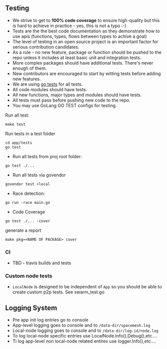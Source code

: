 ## Testing

- We strive to get to **100% code coverage** to ensure high-quality but this is hard to achieve in practice - yes, this is not a typo :-)
- Tests are the the best code documentation as they demonstrate how to use apis (functions, types, flows between types to achive a goal)
- The level of testing in an open source project is an important factor for serious contribution candidates.
- As a rule - no new feature, package or function should be pushed to the repo unless it includes at least basic unit and integration tests.
- More complex packages should have additional tests. There's never enough of them.
- New contributors are encouraged to start by witting tests before adding new features.
- We are using [go tests](https://golang.org/pkg/testing/) for all tests.
- All code modules should have tests.
- All new functions, major types and modules should have tests.
- All tests must pass before pushing new code to the repo.
- You may use GoLang GO TEST configs for testing.

Run all test:
```
make test
```

Run tests in a test folder

```
cd app/tests
go test
```

- Run all tests from proj root folder:
```
go test ./...
```

- Run all tests via govendor
```
govendor test +local
```

- Race detection:

```
go run -race main.go
```

- Code Coverage
```
go test ./... -cover
```
generate a report
```
make pkg=<NAME OF PACKAGE> cover
```

### CI
- TBD - travis builds and tests

### Custom node tests
- `LocalNode` is designed to be independent of `App` so you should be able to create custom p2p tests. See swarm_test.go


## Logging System
- Pre app init log entries go to console
- App-level logging goes to console and to  `/data-dir/spacemesh.log`
- Local-node logging goes to console and to `/data-dir/log-id/node.log`
- To log local-node specific entries use LocalNode.Info(),Debug(),etc....
- Ti log app-level non local-node related entires use logger.Info(),etc....
